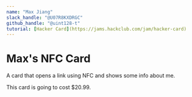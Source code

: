 ```yaml
---
name: "Max Jiang"
slack_handle: "@U07R8KXDRGC"
github_handle: "@uint128-t"
tutorial: [Hacker Card](https://jams.hackclub.com/jam/hacker-card)
---
```


# Max's NFC Card

<!-- Describe your board in 2-3 sentences. What are you making? What will it do? -->
A card that opens a link using NFC and shows some info about me.
<!-- How much is it going to cost? -->
This card is going to cost $20.99.
<!-- Tell us a little bit about your design process. What were some challenges? What helped? ***Totally optional*** -->
